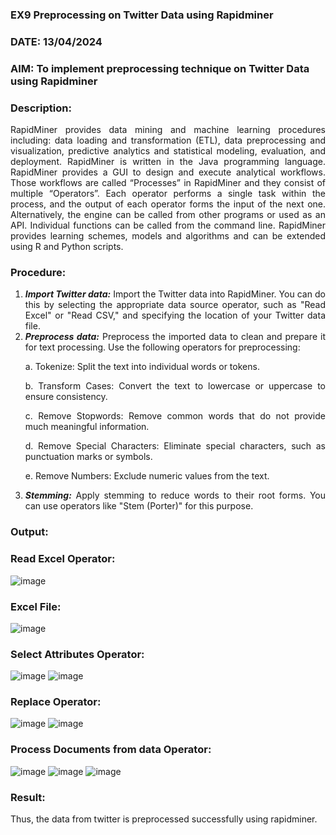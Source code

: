 ### EX9 Preprocessing on Twitter Data using Rapidminer
### DATE: 13/04/2024
### AIM: To implement preprocessing technique on Twitter Data using Rapidminer
### Description: 
<div align = "justify">
RapidMiner provides data mining and machine learning procedures including: data loading and transformation (ETL), data preprocessing and visualization, 
predictive analytics and statistical modeling, evaluation, and deployment. RapidMiner is written in the Java programming language. 
RapidMiner provides a GUI to design and execute analytical workflows. Those workflows are called “Processes” in RapidMiner and they consist of multiple “Operators”. 
Each operator performs a single task within the process, and the output of each operator forms the input of the next one. Alternatively, the engine can be called from 
other programs or used as an API. Individual functions can be called from the command line. 
RapidMiner provides learning schemes, models and algorithms and can be extended using R and Python scripts.

### Procedure:
1) ***Import Twitter data:*** Import the Twitter data into RapidMiner. You can do this by selecting the appropriate
data source operator, such as "Read Excel" or "Read CSV," and specifying the location of your Twitter data
file.
2) ***Preprocess data:*** Preprocess the imported data to clean and prepare it for text processing. Use the following
operators for preprocessing:
    <p>a. Tokenize: Split the text into individual words or tokens.
    <p>b. Transform Cases: Convert the text to lowercase or uppercase to ensure consistency.
    <p>c. Remove Stopwords: Remove common words that do not provide much meaningful information.
    <p>d. Remove Special Characters: Eliminate special characters, such as punctuation marks or symbols.
    <p>e. Remove Numbers: Exclude numeric values from the text.
3) ***Stemming:*** Apply stemming to reduce words to their root forms. You can use operators like "Stem (Porter)"
for this purpose.
### Output:
### Read Excel Operator:
![image](https://github.com/NITHISHKUMAR-P/WDM_EXP9/assets/93427017/1e07179f-3c86-483a-950b-db7ff4335d53)
### Excel File:
![image](https://github.com/NITHISHKUMAR-P/WDM_EXP9/assets/93427017/7379f0b8-3a80-42b7-b8d8-134312342f39)
### Select Attributes Operator:
![image](https://github.com/NITHISHKUMAR-P/WDM_EXP9/assets/93427017/8244db3d-ed6f-42c1-8b7c-68bd6ce67c76)
![image](https://github.com/NITHISHKUMAR-P/WDM_EXP9/assets/93427017/0f43a15e-bd4a-4edc-a744-19fa6ee54a0a)
### Replace Operator:
![image](https://github.com/NITHISHKUMAR-P/WDM_EXP9/assets/93427017/ef6806dc-edd6-4234-a3ae-e391ada7daad)
![image](https://github.com/NITHISHKUMAR-P/WDM_EXP9/assets/93427017/ed66c4d8-422a-46db-ad5f-851941bd5039)
### Process Documents from data Operator:
![image](https://github.com/NITHISHKUMAR-P/WDM_EXP9/assets/93427017/c4793f7e-a059-4ee1-89aa-b8e2b4dcf106)
![image](https://github.com/NITHISHKUMAR-P/WDM_EXP9/assets/93427017/395058a5-cadb-41f7-bf1a-90de46551bbf)
![image](https://github.com/NITHISHKUMAR-P/WDM_EXP9/assets/93427017/8110d535-a70d-4bd7-8bac-c4b47eaa8785)

### Result:
Thus, the data from twitter is preprocessed successfully using rapidminer.
